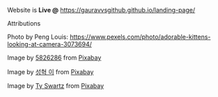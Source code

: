 Website is **Live @** https://gauravvsgithub.github.io/landing-page/

Attributions

Photo by Peng Louis: https://www.pexels.com/photo/adorable-kittens-looking-at-camera-3073694/

Image by <a href="https://pixabay.com/users/5826286-5826286/?utm_source=link-attribution&amp;utm_medium=referral&amp;utm_campaign=image&amp;utm_content=2476933">5826286</a> from <a href="https://pixabay.com//?utm_source=link-attribution&amp;utm_medium=referral&amp;utm_campaign=image&amp;utm_content=2476933">Pixabay</a>

Image by <a href="https://pixabay.com/users/lshman000-11204332/?utm_source=link-attribution&amp;utm_medium=referral&amp;utm_campaign=image&amp;utm_content=3971832">성혁 이</a> from <a href="https://pixabay.com//?utm_source=link-attribution&amp;utm_medium=referral&amp;utm_campaign=image&amp;utm_content=3971832">Pixabay</a>

Image by <a href="https://pixabay.com/users/ty_swartz-617282/?utm_source=link-attribution&amp;utm_medium=referral&amp;utm_campaign=image&amp;utm_content=551554">Ty Swartz</a> from <a href="https://pixabay.com//?utm_source=link-attribution&amp;utm_medium=referral&amp;utm_campaign=image&amp;utm_content=551554">Pixabay</a>
